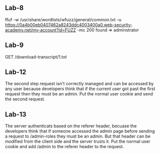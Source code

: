 ## Lab-8
ffuf -w /usr/share/wordlists/wfuzz/general/common.txt -u https://0a4b00eb0407462a8243ddc4003400a0.web-security-academy.net/my-account?id=FUZZ -mc 200
found => adminstrator

## Lab-9
GET /download-transcript/1.txt

## Lab-12
The second step request isn't correctly managed and can be accessed by any user because developers think that if the current user got past the first request then they must be an admin.
Put the normal user cookie and send the second request.

## Lab-13
The server authenticats based on the referer header, becuase the developers think that if someone accessed the admin page before sending a request to /admin-roles they must be an admin. But that header can be modified from the client side and the server trusts it.
Put the normal user cookie and add /admin to the referer header to the request.
